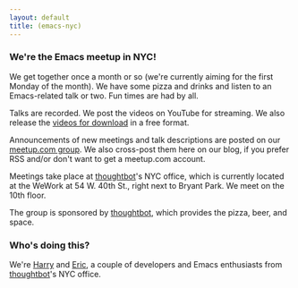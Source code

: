 ```yaml
---
layout: default
title: (emacs-nyc)
---
```


### We're the Emacs meetup in NYC!

We get together once a month or so (we're currently aiming for the first Monday of the month). We have some pizza and drinks and listen to an Emacs-related talk or two. Fun times are had by all.

Talks are recorded. We post the videos on YouTube for streaming. We also release the [videos for download] in a free format.

Announcements of new meetings and talk descriptions are posted on our [meetup.com group]. We also cross-post them here on our blog, if you prefer RSS and/or don't want to get a meetup.com account.

Meetings take place at [thoughtbot]'s NYC office, which is currently located at the WeWork at 54 W. 40th St., right next to Bryant Park. We meet on the 10th floor.

The group is sponsored by [thoughtbot], which provides the pizza, beer, and space.

### Who's doing this?

We're [Harry] and [Eric], a couple of developers and Emacs enthusiasts from [thoughtbot]'s NYC office.

[videos for download]: /videos.html
[meetup.com group]: http://www.meetup.com/New-York-Emacs-Meetup/
[Harry]: http://harryrschwartz.com
[Eric]: http://www.tabfugni.cc
[thoughtbot]: http://thoughtbot.com
